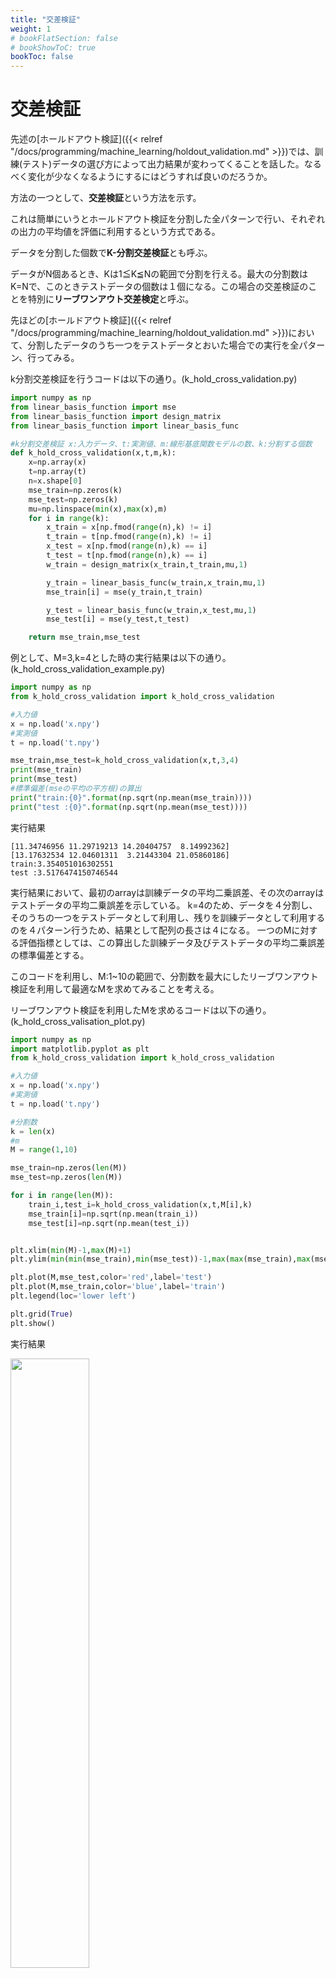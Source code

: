```yaml
---
title: "交差検証"
weight: 1
# bookFlatSection: false
# bookShowToC: true
bookToc: false
---
```


# 交差検証

先述の[ホールドアウト検証]({{< relref "/docs/programming/machine_learning/holdout_validation.md" >}})では、訓練(テスト)データの選び方によって出力結果が変わってくることを話した。なるべく変化が少なくなるようにするにはどうすれば良いのだろうか。

方法の一つとして、**交差検証**という方法を示す。

これは簡単にいうとホールドアウト検証を分割した全パターンで行い、それぞれの出力の平均値を評価に利用するという方式である。

データを分割した個数で**K-分割交差検証**とも呼ぶ。

データがN個あるとき、Kは1≦K≦Nの範囲で分割を行える。最大の分割数はK=Nで、このときテストデータの個数は１個になる。この場合の交差検証のことを特別に**リーブワンアウト交差検定**と呼ぶ。

先ほどの[ホールドアウト検証]({{< relref "/docs/programming/machine_learning/holdout_validation.md" >}})において、分割したデータのうち一つをテストデータとおいた場合での実行を全パターン、行ってみる。

k分割交差検証を行うコードは以下の通り。(k_hold_cross_validation.py)

```python
import numpy as np
from linear_basis_function import mse
from linear_basis_function import design_matrix
from linear_basis_function import linear_basis_func

#k分割交差検証 x:入力データ、t:実測値、m:線形基底関数モデルの数、k:分割する個数
def k_hold_cross_validation(x,t,m,k):
    x=np.array(x)
    t=np.array(t)
    n=x.shape[0]
    mse_train=np.zeros(k)
    mse_test=np.zeros(k)
    mu=np.linspace(min(x),max(x),m)
    for i in range(k):
        x_train = x[np.fmod(range(n),k) != i]
        t_train = t[np.fmod(range(n),k) != i]
        x_test = x[np.fmod(range(n),k) == i]
        t_test = t[np.fmod(range(n),k) == i]
        w_train = design_matrix(x_train,t_train,mu,1)

        y_train = linear_basis_func(w_train,x_train,mu,1)
        mse_train[i] = mse(y_train,t_train)

        y_test = linear_basis_func(w_train,x_test,mu,1)
        mse_test[i] = mse(y_test,t_test)

    return mse_train,mse_test
```

例として、M=3,k=4とした時の実行結果は以下の通り。(k_hold_cross_validation_example.py)

```python
import numpy as np
from k_hold_cross_validation import k_hold_cross_validation

#入力値
x = np.load('x.npy')
#実測値
t = np.load('t.npy')

mse_train,mse_test=k_hold_cross_validation(x,t,3,4)
print(mse_train)
print(mse_test)
#標準偏差(mseの平均の平方根)の算出
print("train:{0}".format(np.sqrt(np.mean(mse_train))))
print("test :{0}".format(np.sqrt(np.mean(mse_test))))
```

実行結果

```
[11.34746956 11.29719213 14.20404757  8.14992362]
[13.17632534 12.04601311  3.21443304 21.05860186]
train:3.354051016302551
test :3.5176474150746544
```

実行結果において、最初のarrayは訓練データの平均二乗誤差、その次のarrayはテストデータの平均二乗誤差を示している。
k=4のため、データを４分割し、そのうちの一つをテストデータとして利用し、残りを訓練データとして利用するのを４パターン行うため、結果として配列の長さは４になる。
一つのMに対する評価指標としては、この算出した訓練データ及びテストデータの平均二乗誤差の標準偏差とする。

このコードを利用し、M:1~10の範囲で、分割数を最大にしたリーブワンアウト検証を利用して最適なMを求めてみることを考える。

リーブワンアウト検証を利用したMを求めるコードは以下の通り。(k_hold_cross_valisation_plot.py)

```python
import numpy as np
import matplotlib.pyplot as plt
from k_hold_cross_validation import k_hold_cross_validation

#入力値
x = np.load('x.npy')
#実測値
t = np.load('t.npy')

#分割数
k = len(x)
#m
M = range(1,10)

mse_train=np.zeros(len(M))
mse_test=np.zeros(len(M))

for i in range(len(M)):
    train_i,test_i=k_hold_cross_validation(x,t,M[i],k)
    mse_train[i]=np.sqrt(np.mean(train_i))
    mse_test[i]=np.sqrt(np.mean(test_i))


plt.xlim(min(M)-1,max(M)+1)
plt.ylim(min(min(mse_train),min(mse_test))-1,max(max(mse_train),max(mse_test))+1)

plt.plot(M,mse_test,color='red',label='test')
plt.plot(M,mse_train,color='blue',label='train')
plt.legend(loc='lower left')

plt.grid(True)
plt.show()
```

実行結果

<img src="/img/datascience/Figure_25.png" width=50%>

となり、リーブワンアウト検証によりM=5の時にテストデータの誤差が最も小さくなり、最適ということになる。

